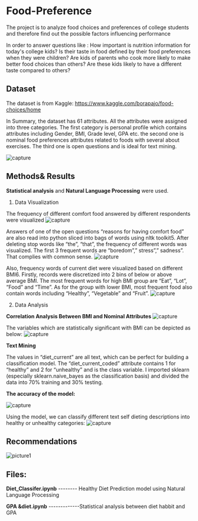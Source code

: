 # Food-Preference

The project is to analyze food choices and preferences of college students and therefore find out the possible factors influencing performance


In order to answer questions like : 
How important is nutrition information for today's college kids? 
Is their taste in food defined by their food preferences when they were children?
Are kids of parents who cook more likely to make better food choices than others?
Are these kids likely to have a different taste compared to others?

## Dataset

The dataset is from Kaggle: https://www.kaggle.com/borapajo/food-choices/home

In Summary, the dataset has 61 attributes. All the attributes were assigned into three categories.
The first category is personal profile which contains attributes including Gender, BMI, Grade
level, GPA etc. the second one is nominal food preferences attributes related to foods with
several about exercises. The third one is open questions and is ideal for text mining.

![capture](https://user-images.githubusercontent.com/36937610/42911689-e1822c0a-8aa0-11e8-9f3f-f41254bd77f5.PNG)

## Methods& Results

**Statistical analysis** and **Natural Language Processing** were used.


1. Data Visualization 

The frequency of different comfort food answered by different respondents were visualized
![capture](https://user-images.githubusercontent.com/36937610/42911934-d58b89d6-8aa1-11e8-9b1d-458e6a67d4b7.PNG)

Answers of one of the open questions “reasons for having comfort food” are also
read into python sliced into bags of words using nltk toolkit5. After deleting stop words like
“the”, “that”, the frequency of different words was visualized. The first 3 frequent words are
“boredom”,” stress”,” sadness”. That complies with common sense.
![capture](https://user-images.githubusercontent.com/36937610/42911987-0657298a-8aa2-11e8-8a22-8a05b1ce410d.PNG)

Also, frequency words of current diet were visualized based on different BMI6. Firstly, records
were discretized into 2 bins of below or above average BMI. The most frequent words for high
BMI group are “Eat”, “Lot”, “Food” and “Time”. As for the group with lower BMI, most
frequent food also contain words including “Healthy”, “Vegetable” and “Fruit”.
![capture](https://user-images.githubusercontent.com/36937610/42912016-2496cffe-8aa2-11e8-89db-b74bdb8492b5.PNG)


2. Data Analysis

**Correlation Analysis Between BMI and Nominal Attributes**
![capture](https://user-images.githubusercontent.com/36937610/42912626-35b85aa2-8aa5-11e8-91ea-ca74673f1b27.PNG)

The variables which are statistically significant with BMI can be depicted as below:
![capture](https://user-images.githubusercontent.com/36937610/42912671-71f8729a-8aa5-11e8-9a7f-bd156794bf86.PNG)

**Text Mining**

The values in “diet_current” are all text, which can be perfect for building a classification model. The “diet_current_coded” attribute
contains 1 for “healthy” and 2 for “unhealthy” and is the class variable. I imported sklearn (especially sklearn.naive_bayes as the classification basis) and divided the data into 70% training and 30% testing.

**The accuracy of the model:**

![capture](https://user-images.githubusercontent.com/36937610/42912772-f425ab16-8aa5-11e8-817a-97e60df9fcde.PNG)

Using the model, we can classify different text self dieting descriptions into healthy or unhealthy
categories:
![capture](https://user-images.githubusercontent.com/36937610/42912819-34a9d9d2-8aa6-11e8-80a3-a4acde8d1b81.PNG)

## Recommendations

![picture1](https://user-images.githubusercontent.com/36937610/42912898-b1d981a0-8aa6-11e8-8923-22b09b732d1b.png)



## Files:

**Diet_Classifer.ipynb**   --------        Healthy Diet Prediction model using Natural Language Processing  

**GPA &diet.ipynb**     -------------Statistical analysis between diet habbit and GPA





